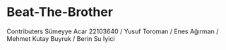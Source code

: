 # Beat-The-Brother
Contributers Sümeyye Acar 22103640 / Yusuf Toroman / Enes Ağırman / Mehmet Kutay Buyruk / Berin Su İyici
